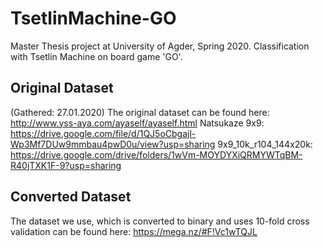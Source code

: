 # TsetlinMachine-GO
Master Thesis project at University of Agder, Spring 2020. Classification with Tsetlin Machine on board game 'GO'.

## Original Dataset
(Gathered: 27.01.2020)
The original dataset can be found here: http://www.yss-aya.com/ayaself/ayaself.html
Natsukaze 9x9: https://drive.google.com/file/d/1QJ5oCbgajl-Wp3Mf7DUw9mmbau4pwD0u/view?usp=sharing
9x9_10k_r104_144x20k: https://drive.google.com/drive/folders/1wVm-MOYDYXiQRMYWTqBM-R40jTXK1F-9?usp=sharing

## Converted Dataset
The dataset we use, which is converted to binary and uses 10-fold cross validation can be found here: https://mega.nz/#F!Vc1wTQJL
